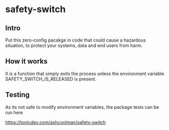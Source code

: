 # safety-switch

## Intro

Put this zero-config pacakge in code that could cause a hazardous situation, to protect your systems, data and end users from harm.

## How it works

It is a function that simply exits the process unless the environment variable SAFETY_SWITCH_IS_RELEASED is present.

## Testing

As its not safe to modify environment variables, the package tests can be run here

https://tonicdev.com/ashcoolman/safety-switch
